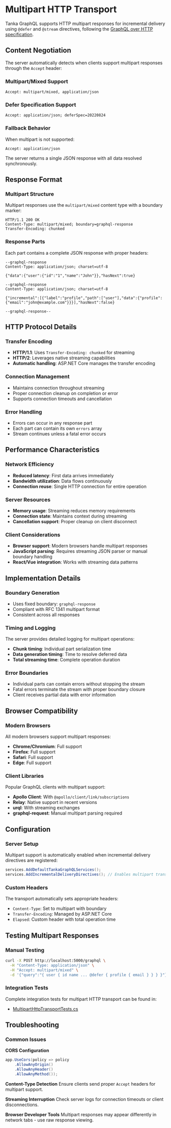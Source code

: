 # Multipart HTTP Transport

Tanka GraphQL supports HTTP multipart responses for incremental delivery using `@defer` and `@stream` directives, following the [GraphQL over HTTP specification](https://github.com/graphql/graphql-over-http).

## Content Negotiation

The server automatically detects when clients support multipart responses through the `Accept` header:

### Multipart/Mixed Support
```http
Accept: multipart/mixed, application/json
```

### Defer Specification Support
```http
Accept: application/json; deferSpec=20220824
```

### Fallback Behavior
When multipart is not supported:
```http
Accept: application/json
```
The server returns a single JSON response with all data resolved synchronously.

## Response Format

### Multipart Structure

Multipart responses use the `multipart/mixed` content type with a boundary marker:

```http
HTTP/1.1 200 OK
Content-Type: multipart/mixed; boundary=graphql-response
Transfer-Encoding: chunked
```

### Response Parts

Each part contains a complete JSON response with proper headers:

```http
--graphql-response
Content-Type: application/json; charset=utf-8

{"data":{"user":{"id":"1","name":"John"}},"hasNext":true}

--graphql-response
Content-Type: application/json; charset=utf-8

{"incremental":[{"label":"profile","path":["user"],"data":{"profile":{"email":"john@example.com"}}}],"hasNext":false}

--graphql-response--
```

## HTTP Protocol Details

### Transfer Encoding
- **HTTP/1.1**: Uses `Transfer-Encoding: chunked` for streaming
- **HTTP/2**: Leverages native streaming capabilities
- **Automatic handling**: ASP.NET Core manages the transfer encoding

### Connection Management
- Maintains connection throughout streaming
- Proper connection cleanup on completion or error
- Supports connection timeouts and cancellation

### Error Handling
- Errors can occur in any response part
- Each part can contain its own `errors` array
- Stream continues unless a fatal error occurs

## Performance Characteristics

### Network Efficiency
- **Reduced latency**: First data arrives immediately
- **Bandwidth utilization**: Data flows continuously
- **Connection reuse**: Single HTTP connection for entire operation

### Server Resources
- **Memory usage**: Streaming reduces memory requirements
- **Connection state**: Maintains context during streaming
- **Cancellation support**: Proper cleanup on client disconnect

### Client Considerations
- **Browser support**: Modern browsers handle multipart responses
- **JavaScript parsing**: Requires streaming JSON parser or manual boundary handling
- **React/Vue integration**: Works with streaming data patterns

## Implementation Details

### Boundary Generation
- Uses fixed boundary: `graphql-response`
- Compliant with RFC 1341 multipart format
- Consistent across all responses

### Timing and Logging
The server provides detailed logging for multipart operations:

- **Chunk timing**: Individual part serialization time
- **Data generation timing**: Time to resolve deferred data
- **Total streaming time**: Complete operation duration

### Error Boundaries
- Individual parts can contain errors without stopping the stream
- Fatal errors terminate the stream with proper boundary closure
- Client receives partial data with error information

## Browser Compatibility

### Modern Browsers
All modern browsers support multipart responses:
- **Chrome/Chromium**: Full support
- **Firefox**: Full support
- **Safari**: Full support
- **Edge**: Full support

### Client Libraries
Popular GraphQL clients with multipart support:
- **Apollo Client**: With `@apollo/client/link/subscriptions`
- **Relay**: Native support in recent versions
- **urql**: With streaming exchanges
- **graphql-request**: Manual multipart parsing required

## Configuration

### Server Setup
Multipart support is automatically enabled when incremental delivery directives are registered:

```csharp
services.AddDefaultTankaGraphQLServices();
services.AddIncrementalDeliveryDirectives(); // Enables multipart transport
```

### Custom Headers
The transport automatically sets appropriate headers:
- `Content-Type`: Set to multipart with boundary
- `Transfer-Encoding`: Managed by ASP.NET Core
- `Elapsed`: Custom header with total operation time

## Testing Multipart Responses

### Manual Testing
```bash
curl -X POST http://localhost:5000/graphql \
  -H "Content-Type: application/json" \
  -H "Accept: multipart/mixed" \
  -d '{"query":"{ user { id name ... @defer { profile { email } } } }"}'
```

### Integration Tests

Complete integration tests for multipart HTTP transport can be found in:
- [MultipartHttpTransportTests.cs](https://github.com/pekkah/tanka-graphql/blob/main/tests/GraphQL.Server.Tests/MultipartHttpTransportTests.cs)

## Troubleshooting

### Common Issues

**CORS Configuration**
```csharp
app.UseCors(policy => policy
    .AllowAnyOrigin()
    .AllowAnyHeader()
    .AllowAnyMethod());
```

**Content-Type Detection**
Ensure clients send proper `Accept` headers for multipart support.

**Streaming Interruption**
Check server logs for connection timeouts or client disconnections.

**Browser Developer Tools**
Multipart responses may appear differently in network tabs - use raw response viewing.
